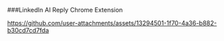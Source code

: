 ###LinkedIn AI Reply Chrome Extension

https://github.com/user-attachments/assets/13294501-1f70-4a36-b882-b30cd7cd7fda

